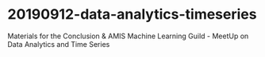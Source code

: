 # 20190912-data-analytics-timeseries
Materials for the Conclusion &amp; AMIS Machine Learning Guild - MeetUp on Data Analytics and Time Series
